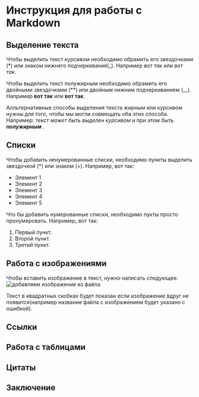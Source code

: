 # Инструкция для работы с Markdown

## Выделение текста

Чтобы выделить текст курсивом необходимо обрамить его звездочками (*) или знаком нижнего подчеркивания(_). Например *вот так* или _вот так_.

Чтобы выделить текст полужирным необходимо обрамить его двойными звездочками (**) или двойным нижним подчеркиванием (__). Например **вот так** или __вот так__.

Алльтернативные способы выделения текста жирным или курсивом нужны для того, чтобы мы могли совмещать оба этих способа. Например: _текст может быть выделен курсивом и при этом быть **полужирным**_ .

## Списки

Чтобы добавить ненумерованные списки, необходимо пункты выделить звездочкой (*) или знаком (+).
Например, вот так:
* Элемент 1
* Элемент 2
* Элемент 3
* Элемент 4
* Элемент 5 

Что бы добавить нумерованные списки, необходимо пукты просто пронумеровать.
Например, вот так:

1. Первый пункт.
2. Второй пункт.
3. Третий пункт.

## Работа с изображениями

Чтобы вставить изображение в текст, нужно написать следующее:
![добавляем изображение из файла](шлем.jpg).

Текст в квадратных скобках будет показан если изображение вдруг не появится(например название файла с изображением будет указано с ошибкой).

## Ссылки

## Работа с таблицами

## Цитаты

## Заключение